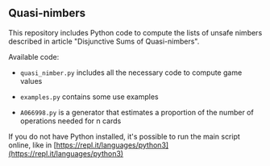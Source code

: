 ## Quasi-nimbers

This repository includes Python code to compute the lists of unsafe nimbers described in article "Disjunctive Sums of Quasi-nimbers".

<!--
The algorithm assumes, as stated in the paper, that given two lists <img src="https://render.githubusercontent.com/render/math?math=\mathbf{L}"> and <img src="https://render.githubusercontent.com/render/math?math=\mathbf{R}">, <img src="https://render.githubusercontent.com/render/math?math=(\mathbf{L}'\subsetneq \mathbf{L},\mathbf{R}'\subsetneq \mathbf{R})"> are irreducible.
-->
Available code:

+ `quasi_nimber.py` includes all the necessary code to compute game values 

+ `examples.py` contains some use examples

+ `A066998.py` is a generator that estimates a proportion of the number of operations needed for n cards

If you do not have Python installed, it's possible to run the main script online, like in [https://repl.it/languages/python3](https://repl.it/languages/python3)

